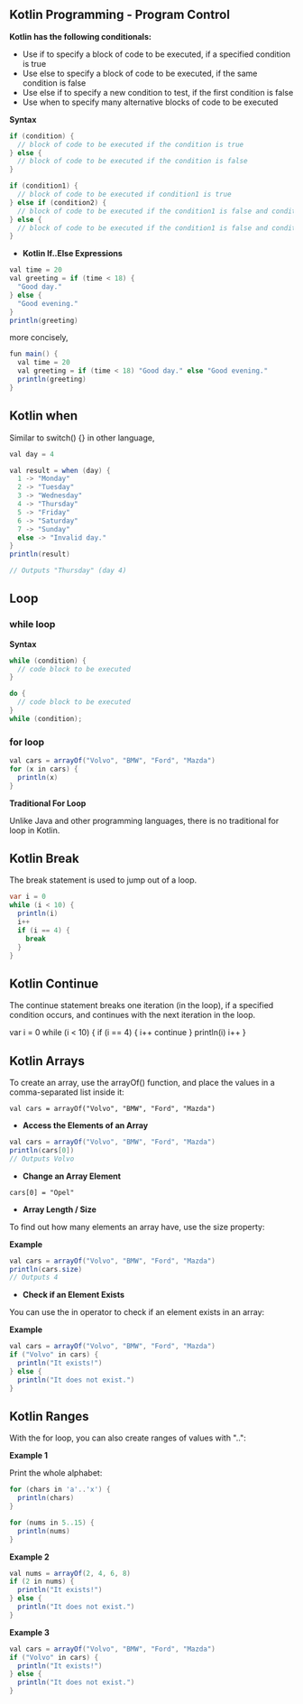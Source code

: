 ## Kotlin Programming - Program Control

**Kotlin has the following conditionals:**

* Use if to specify a block of code to be executed, if a specified condition is true
* Use else to specify a block of code to be executed, if the same condition is false
* Use else if to specify a new condition to test, if the first condition is false
* Use when to specify many alternative blocks of code to be executed

**Syntax**

```java
if (condition) {
  // block of code to be executed if the condition is true
} else {
  // block of code to be executed if the condition is false
}
```

```java
if (condition1) {
  // block of code to be executed if condition1 is true
} else if (condition2) {
  // block of code to be executed if the condition1 is false and condition2 is true
} else {
  // block of code to be executed if the condition1 is false and condition2 is false
}
```

* **Kotlin If..Else Expressions**

```java
val time = 20
val greeting = if (time < 18) {
  "Good day."
} else {
  "Good evening."
}
println(greeting)
```

more concisely,

```java
fun main() {
  val time = 20
  val greeting = if (time < 18) "Good day." else "Good evening."
  println(greeting)
}
```

## Kotlin when

Similar to switch() {} in other language,

```java
val day = 4

val result = when (day) {
  1 -> "Monday"
  2 -> "Tuesday"
  3 -> "Wednesday"
  4 -> "Thursday"
  5 -> "Friday"
  6 -> "Saturday"
  7 -> "Sunday"
  else -> "Invalid day."
}
println(result)

// Outputs "Thursday" (day 4)
```

## Loop

### while loop

**Syntax**

```java
while (condition) {
  // code block to be executed
}
```

```java
do {
  // code block to be executed
}
while (condition);
```

### for loop

```java
val cars = arrayOf("Volvo", "BMW", "Ford", "Mazda")
for (x in cars) {
  println(x)
}
```

**Traditional For Loop**

Unlike Java and other programming languages, there is no traditional for loop in Kotlin.

## Kotlin Break

The break statement is used to jump out of a loop.

```java
var i = 0
while (i < 10) {
  println(i)
  i++
  if (i == 4) {
    break
  }
}
```

## Kotlin Continue
The continue statement breaks one iteration (in the loop), if a specified condition occurs, and continues with the next iteration in the loop.

var i = 0
while (i < 10) {
  if (i == 4) {
    i++
    continue
  }
  println(i)
  i++
}

## Kotlin Arrays

To create an array, use the arrayOf() function, and place the values in a comma-separated list inside it:

`val cars = arrayOf("Volvo", "BMW", "Ford", "Mazda")`

* **Access the Elements of an Array**

```java
val cars = arrayOf("Volvo", "BMW", "Ford", "Mazda")
println(cars[0])
// Outputs Volvo 
```

* **Change an Array Element**

`cars[0] = "Opel"`

* **Array Length / Size**

To find out how many elements an array have, use the size property:

**Example**

```java
val cars = arrayOf("Volvo", "BMW", "Ford", "Mazda")
println(cars.size)
// Outputs 4 
```

* **Check if an Element Exists**

You can use the in operator to check if an element exists in an array:

**Example**

```java
val cars = arrayOf("Volvo", "BMW", "Ford", "Mazda")
if ("Volvo" in cars) {
  println("It exists!")
} else {
  println("It does not exist.")
}
```

## Kotlin Ranges

With the for loop, you can also create ranges of values with "..":

**Example 1**

Print the whole alphabet:

```java
for (chars in 'a'..'x') {
  println(chars)
}

for (nums in 5..15) {
  println(nums)
} 
```

**Example 2**

```java
val nums = arrayOf(2, 4, 6, 8)
if (2 in nums) {
  println("It exists!")
} else {
  println("It does not exist.")
}
```

**Example 3**

```java
val cars = arrayOf("Volvo", "BMW", "Ford", "Mazda")
if ("Volvo" in cars) {
  println("It exists!")
} else {
  println("It does not exist.")
}
```